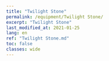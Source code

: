 ```yaml
---
title: "Twilight Stone"
permalink: /equipment/Twilight Stone/
excerpt: "Twilight Stone"
last_modified_at: 2021-01-25
lang: en
ref: "Twilight Stone.md"
toc: false
classes: wide
---
```



